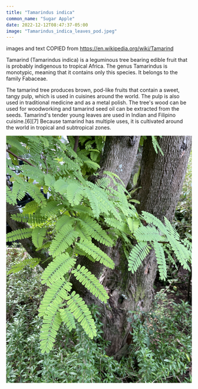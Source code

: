 ```yaml
---
title: "Tamarindus indica"
common_name: "Sugar Apple"
date: 2022-12-12T08:47:37-05:00
image: "Tamarindus_indica_leaves_pod.jpeg"
---
```


images and text COPIED from https://en.wikipedia.org/wiki/Tamarind

Tamarind (Tamarindus indica) is a leguminous tree bearing edible fruit that is probably indigenous to tropical Africa. The genus Tamarindus is monotypic, meaning that it contains only this species. It belongs to the family Fabaceae.

The tamarind tree produces brown, pod-like fruits that contain a sweet, tangy pulp, which is used in cuisines around the world. The pulp is also used in traditional medicine and as a metal polish. The tree's wood can be used for woodworking and tamarind seed oil can be extracted from the seeds. Tamarind's tender young leaves are used in Indian and Filipino cuisine.[6][7] Because tamarind has multiple uses, it is cultivated around the world in tropical and subtropical zones.

![leaves](tamarindus_indica_leaves_tam.jpg)